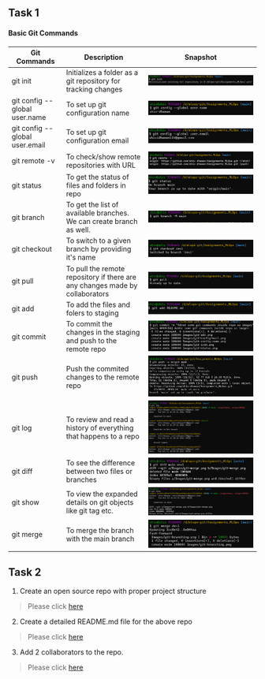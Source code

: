 ## **Task 1**
#### **Basic Git Commands**  

**Git Commands** | **Description** | **Snapshot**
--- | --- | --- 
git init | Initializes a folder as a git repository for tracking changes | ![](Images/git-init.png) |
git config --global user.name | To set up git configuration name | ![](Images/git-config-name.png) |
git config --global user.email | To set up git configuration email | ![](Images/git-config-mail.png) |
git remote -v | To check/show remote repositories with URL | ![](Images/git-remote.png) |
git status | To get the status of files and folders in repo | ![](Images/git-status.png) |
git branch | To get the list of available branches. We can create branch as well. | ![](Images/git-branch.png) |
git checkout | To switch to a given branch by providing it's name | ![](Images/git-branching.png) |
git pull | To pull the remote repository if there are any changes made by collaborators | ![](Images/git-pull.png) |
git add | To add the files and folers to staging | ![](Images/git-add.png) |
git commit | To commit the changes in the staging and push to the remote repo | ![](Images/git-commit.png) |
git push | Push the commited changes to the remote repo | ![](Images/git-push.png) |
git log | To review and read a history of everything that happens to a repo | ![](Images/git-log.png) |
git diff | To see the difference between two files or branches | ![](Images/git-diff.png) |
git show | To view the expanded details on git objects like git tag etc. | ![](Images/git-show.png) |
git merge | To merge the branch with the main branch | ![](Images/git-merge.png)

## **Task 2**

1. Create an open source repo with proper project structure
  > Please click [here](https://github.com/shiv-dhawan/Assignments_MLOps)

2. Create a detailed README.md file for the above repo
  > Please click [here](https://github.com/shiv-dhawan/Assignments_MLOps/blob/main/README.md)

3. Add 2 collaborators to the repo.
  > Please click [here](Images/)
  
